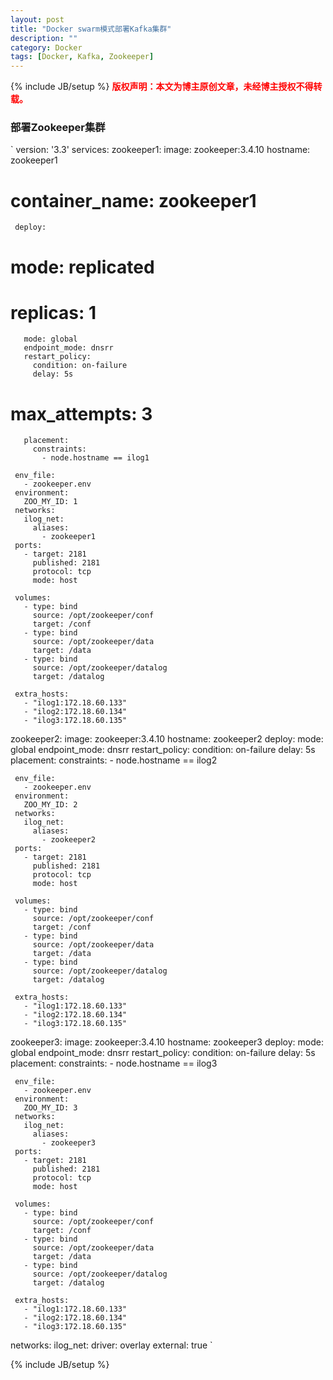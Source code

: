 ```yaml
---
layout: post
title: "Docker swarm模式部署Kafka集群"
description: ""
category: Docker 
tags: [Docker, Kafka, Zookeeper]
---
```

{% include JB/setup %}
**<font color="red">版权声明：本文为博主原创文章，未经博主授权不得转载。</font>**

### 部署Zookeeper集群

`
version: '3.3'
 services:
   zookeeper1:
     image: zookeeper:3.4.10
     hostname: zookeeper1
 #    container_name: zookeeper1
     deploy:
 #     mode: replicated
 #     replicas: 1
       mode: global
       endpoint_mode: dnsrr
       restart_policy:
         condition: on-failure
         delay: 5s
 #       max_attempts: 3
       placement:
         constraints:
           - node.hostname == ilog1
 
     env_file:
       - zookeeper.env
     environment:
       ZOO_MY_ID: 1
     networks:
       ilog_net:
         aliases:
           - zookeeper1
     ports:
       - target: 2181
         published: 2181
         protocol: tcp
         mode: host
 
     volumes:
       - type: bind
         source: /opt/zookeeper/conf
         target: /conf
       - type: bind
         source: /opt/zookeeper/data
         target: /data
       - type: bind
         source: /opt/zookeeper/datalog
         target: /datalog
 
     extra_hosts:
       - "ilog1:172.18.60.133"
       - "ilog2:172.18.60.134"
       - "ilog3:172.18.60.135"
 
   zookeeper2:
     image: zookeeper:3.4.10
     hostname: zookeeper2
     deploy:
       mode: global
       endpoint_mode: dnsrr
       restart_policy:
         condition: on-failure
         delay: 5s
       placement:
         constraints:
           - node.hostname == ilog2
 
     env_file:
       - zookeeper.env
     environment:
       ZOO_MY_ID: 2
     networks:
       ilog_net:
         aliases:
           - zookeeper2
     ports:
       - target: 2181
         published: 2181
         protocol: tcp
         mode: host
 
     volumes:
       - type: bind
         source: /opt/zookeeper/conf
         target: /conf
       - type: bind
         source: /opt/zookeeper/data
         target: /data
       - type: bind
         source: /opt/zookeeper/datalog
         target: /datalog
         
     extra_hosts:
       - "ilog1:172.18.60.133"
       - "ilog2:172.18.60.134"
       - "ilog3:172.18.60.135"
   
   zookeeper3:
     image: zookeeper:3.4.10
     hostname: zookeeper3
     deploy:
       mode: global
       endpoint_mode: dnsrr
       restart_policy:
         condition: on-failure
         delay: 5s
       placement:
         constraints:
           - node.hostname == ilog3
 
     env_file:
       - zookeeper.env
     environment:
       ZOO_MY_ID: 3
     networks:
       ilog_net:
         aliases:
           - zookeeper3
     ports:
       - target: 2181
         published: 2181
         protocol: tcp
         mode: host
 
     volumes:
       - type: bind
         source: /opt/zookeeper/conf
         target: /conf
       - type: bind
         source: /opt/zookeeper/data
         target: /data
       - type: bind
         source: /opt/zookeeper/datalog
         target: /datalog
         
     extra_hosts:
       - "ilog1:172.18.60.133"
       - "ilog2:172.18.60.134"
       - "ilog3:172.18.60.135"
       
 networks:
   ilog_net:
     driver: overlay
     external: true
`


{% include JB/setup %}


